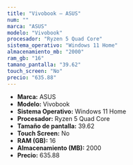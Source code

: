 ```yaml
---
title: "Vivobook — ASUS"
num: ""
marca: "ASUS"
modelo: "Vivobook"
procesador: "Ryzen 5 Quad Core"
sistema_operativo: "Windows 11 Home"
almacenamiento_mb: "2000"
ram_gb: "16"
tamano_pantalla: "39.62"
touch_screen: "No"
precio: "635.88"
---
```

<ul>
<li><strong>Marca:</strong> ASUS</li>
<li><strong>Modelo:</strong> Vivobook</li>
<li><strong>Sistema Operativo:</strong> Windows 11 Home</li>
<li><strong>Procesador:</strong> Ryzen 5 Quad Core </li>
<li><strong>Tamaño de pantalla:</strong> 39.62</li>
<li><strong>Touch Screen:</strong> No</li>
<li><strong>RAM (GB):</strong> 16</li>
<li><strong>Almacenamiento (MB):</strong> 2000</li>
<li><strong>Precio:</strong> 635.88</li>
</ul>
